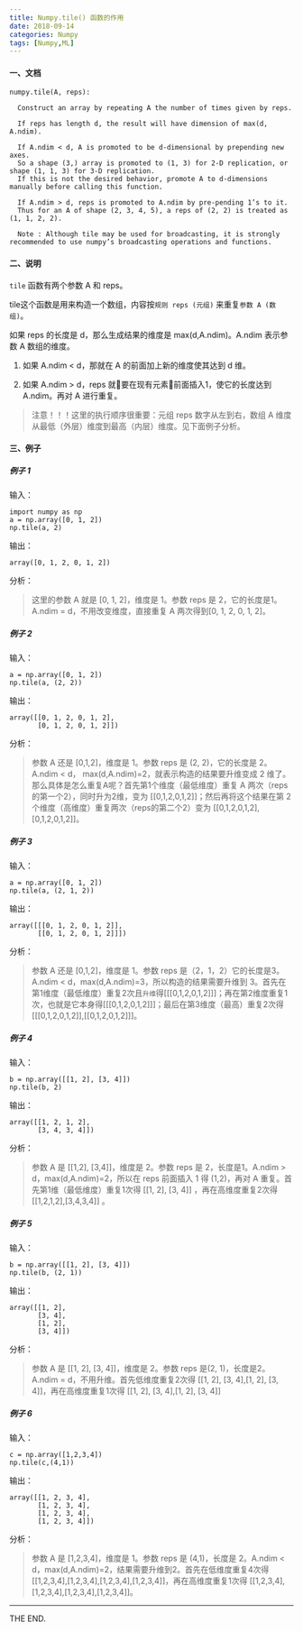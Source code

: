 ```yaml
---
title: Numpy.tile() 函数的作用
date: 2018-09-14
categories: Numpy
tags: [Numpy,ML]
---
```


#### 一、文档

```
numpy.tile(A, reps):

  Construct an array by repeating A the number of times given by reps.

  If reps has length d, the result will have dimension of max(d, A.ndim).

  If A.ndim < d, A is promoted to be d-dimensional by prepending new axes. 
  So a shape (3,) array is promoted to (1, 3) for 2-D replication, or shape (1, 1, 3) for 3-D replication. 
  If this is not the desired behavior, promote A to d-dimensions manually before calling this function.

  If A.ndim > d, reps is promoted to A.ndim by pre-pending 1’s to it. 
  Thus for an A of shape (2, 3, 4, 5), a reps of (2, 2) is treated as (1, 1, 2, 2).

  Note : Although tile may be used for broadcasting, it is strongly recommended to use numpy’s broadcasting operations and functions.
```

<!--more-->

#### 二、说明

`tile` 函数有两个参数 A 和 reps。

tile这个函数是用来构造一个数组，内容按`规则 reps (元组)` 来重复`参数 A (数组)`。

如果 reps 的长度是 d，那么生成结果的维度是 max(d,A.ndim)。A.ndim 表示参数 A 数组的维度。

1. 如果 A.ndim < d，那就在 A 的前面加上新的维度使其达到 d 维。

2. 如果 A.ndim > d，reps 就要在现有元素前面插入1，使它的长度达到 A.ndim。再对 A 进行重复。

> 注意！！！这里的执行顺序很重要：元组 reps 数字从左到右，数组 A 维度从最低（外层）维度到最高（内层）维度。见下面例子分析。


#### 三、例子

##### 例子 1

输入：

```
import numpy as np
a = np.array([0, 1, 2])
np.tile(a, 2)
```

输出：

```
array([0, 1, 2, 0, 1, 2])
```

分析：

> 这里的参数 A 就是 [0, 1, 2]，维度是 1。参数 reps 是 2，它的长度是1。A.ndim = d，不用改变维度，直接重复 A 两次得到[0, 1, 2, 0, 1, 2]。

##### 例子 2

输入：

```
a = np.array([0, 1, 2])
np.tile(a, (2, 2))
```

输出：

```
array([[0, 1, 2, 0, 1, 2],
       [0, 1, 2, 0, 1, 2]])
```

分析：

> 参数 A 还是 [0,1,2]，维度是 1。参数 reps 是 (2, 2)，它的长度是 2。A.ndim < d， max(d,A.ndim)=2，就表示构造的结果要升维变成 2 维了。那么具体是怎么重复A呢？首先第1个维度（最低维度）重复 A 两次（reps的第一个2），同时升为2维，变为 [[0,1,2,0,1,2]]；然后再将这个结果在第 2 个维度（高维度）重复两次（reps的第二个2）变为 [[0,1,2,0,1,2],[0,1,2,0,1,2]]。

##### 例子 3

输入：

```
a = np.array([0, 1, 2])
np.tile(a, (2, 1, 2))
```

输出：

```
array([[[0, 1, 2, 0, 1, 2]],
       [[0, 1, 2, 0, 1, 2]]])
```

分析：

> 参数 A 还是 [0,1,2]，维度是 1。参数 reps 是（2，1，2）它的长度是3。A.ndim < d，max(d,A.ndim)=3，所以构造的结果需要升维到 3。首先在第1维度（最低维度）重复2次且`升维`得[[[0,1,2,0,1,2]]]；再在第2维度重复1次，也就是它本身得[[[0,1,2,0,1,2]]]；最后在第3维度（最高）重复2次得[[[0,1,2,0,1,2]],[[0,1,2,0,1,2]]]。

##### 例子 4

输入：

```
b = np.array([[1, 2], [3, 4]])
np.tile(b, 2)
```

输出：

```
array([[1, 2, 1, 2],
       [3, 4, 3, 4]])
```

分析：

> 参数 A 是 [[1,2], [3,4]]，维度是 2。参数 reps 是 2，长度是1。A.ndim > d，max(d,A.ndim)=2，所以在 reps 前面插入 1 得 (1,2)，再对 A 重复。首先第1维（最低维度）重复1次得 [[1, 2], [3, 4]] ，再在高维度重复2次得 [[1,2,1,2],[3,4,3,4]] 。

##### 例子 5

输入：

```
b = np.array([[1, 2], [3, 4]])
np.tile(b, (2, 1))
```

输出：

```
array([[1, 2],
       [3, 4],
       [1, 2],
       [3, 4]])
```

分析：

> 参数 A 是 [[1, 2], [3, 4]]，维度是 2。参数 reps 是(2, 1)，长度是2。A.ndim = d，不用升维。首先低维度重复2次得 [[1, 2], [3, 4],[1, 2], [3, 4]]，再在高维度重复1次得  [[1, 2], [3, 4],[1, 2], [3, 4]]

##### 例子 6

输入：

```
c = np.array([1,2,3,4])
np.tile(c,(4,1))
```

输出：

```
array([[1, 2, 3, 4],
       [1, 2, 3, 4],
       [1, 2, 3, 4],
       [1, 2, 3, 4]])
```

分析：

> 参数 A 是 [1,2,3,4]，维度是 1。参数 reps 是 (4,1)，长度是 2。A.ndim < d，max(d,A.ndim)=2，结果需要升维到2。首先在低维度重复4次得 [[1,2,3,4],[1,2,3,4],[1,2,3,4],[1,2,3,4]]，再在高维度重复1次得 [[1,2,3,4],[1,2,3,4],[1,2,3,4],[1,2,3,4]]。

- - -
THE END.